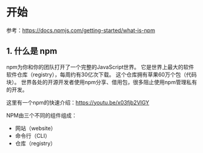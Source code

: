  # 开始

参考：https://docs.npmjs.com/getting-started/what-is-npm

## 1. 什么是 npm

npm为你和你的团队打开了一个完整的JavaScript世界。
它是世界上最大的软件软件仓库（registry），每周约有30亿次下载。
这个仓库拥有草果60万个包（代码块）。
世界各处的开源开发者使用npm分享、借用包，很多阻止使用npm管理私有的开发。

这里有一个npm的快速介绍：https://youtu.be/x03fjb2VlGY

NPM由三个不同的组件组成：
* 网站（website）
* 命令行（CLI）
* 仓库（registry）

